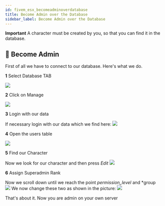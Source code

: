 ```yaml
---
id: fivem_esx_becomeadminoverdatabase
title: Become Admin over the Database
sidebar_label: Become Admin over the Database
---
```


**Important**
A character must be created by you, so that you can find it in the database.

## 📔 Become Admin

First of all we have to connect to our database.
Here's what we do.

**1** Select Database TAB

![](https://screensaver01.zap-hosting.com/index.php/s/otNqNWHxMcdkpes/preview)

**2** Click on Manage

![](https://screensaver01.zap-hosting.com/index.php/s/s5dy3G4ty4mAmPn/preview)

**3** Login with our data

If necessary login with our data which we find here:
![](https://screensaver01.zap-hosting.com/index.php/s/f574YrdrrfxTt7k/preview)

**4** Open the users table

![](https://screensaver01.zap-hosting.com/index.php/s/n5pmgw9FbosisBF/preview)

**5** Find our Character

Now we look for our character and then press *Edit* 
![](https://screensaver01.zap-hosting.com/index.php/s/CGLK7BboSDKoqcR/preview)

**6** Assign Superadmin Rank

Now we scroll down until we reach the point *permission_level* and *group
![](https://screensaver01.zap-hosting.com/index.php/s/G6Fp9MS9eBBz4fi/preview)
We now change these two as shown in the picture:
![](https://screensaver01.zap-hosting.com/index.php/s/jS24NGqzxGtJ7sr/preview)


That's about it. Now you are admin on your own server
